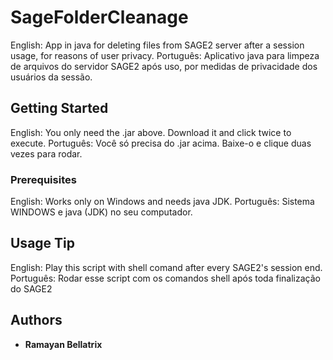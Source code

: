 # SageFolderCleanage

English: App in java for deleting files from SAGE2 server after a session usage, for reasons of user privacy.
Português: Aplicativo java para limpeza de arquivos do servidor SAGE2 após uso, por medidas de privacidade dos usuários da sessão.

## Getting Started

English: You only need the .jar above. Download it and click twice to execute.
Português: Você só precisa do .jar acima. Baixe-o e clique duas vezes para rodar.

### Prerequisites

English: Works only on Windows and needs java JDK.
Português: Sistema WINDOWS e java (JDK) no seu computador.

## Usage Tip

English: Play this script with shell comand after every SAGE2's session end.
Português: Rodar esse script com os comandos shell após toda finalização do SAGE2

## Authors

* **Ramayan Bellatrix**


